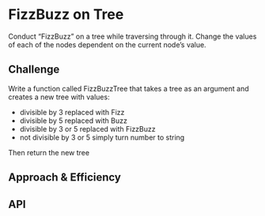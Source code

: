 # FizzBuzz on Tree
<!-- Short summary or background information -->
Conduct “FizzBuzz” on a tree while traversing through it. Change the values of each of the nodes dependent on the current node’s value.

## Challenge
<!-- Description of the challenge -->
Write a function called FizzBuzzTree that takes a tree as an argument and creates a new tree with values:
- divisible by 3 replaced with Fizz
- divisible by 5 replaced with Buzz
- divisible by 3 or 5 replaced with FizzBuzz
- not divisible by 3 or 5 simply turn number to string

Then return the new tree

## Approach & Efficiency
<!-- What approach did you take? Why? What is the Big O space/time for this approach? -->


## API
<!-- Description of each method publicly available to your Stack and Queue-->

